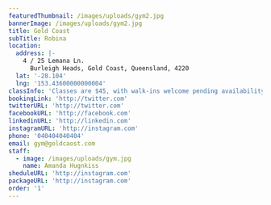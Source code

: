 ```yaml
---
featuredThumbnail: /images/uploads/gym2.jpg
bannerImage: /images/uploads/gym2.jpg
title: Gold Coast
subTitle: Robina
location:
  address: |-
    4 / 25 Lemana Ln.
      Burleigh Heads, Gold Coast, Queensland, 4220
  lat: '-28.104'
  lng: '153.43600000000004'
classInfo: 'Classes are $45, with walk-ins welcome pending availability.'
bookingLink: 'http://twitter.com'
twitterURL: 'http://twitter.com'
facebookURL: 'http://facebook.com'
linkedinURL: 'http://linkedin.com'
instagramURL: 'http://instagram.com'
phone: '040404040404'
email: gym@goldcaost.com
staff:
  - image: /images/uploads/gym.jpg
    name: Amanda Hugnkiss
sheduleURL: 'http://instagram.com'
packageURL: 'http://instagram.com'
order: '1'
---
```


